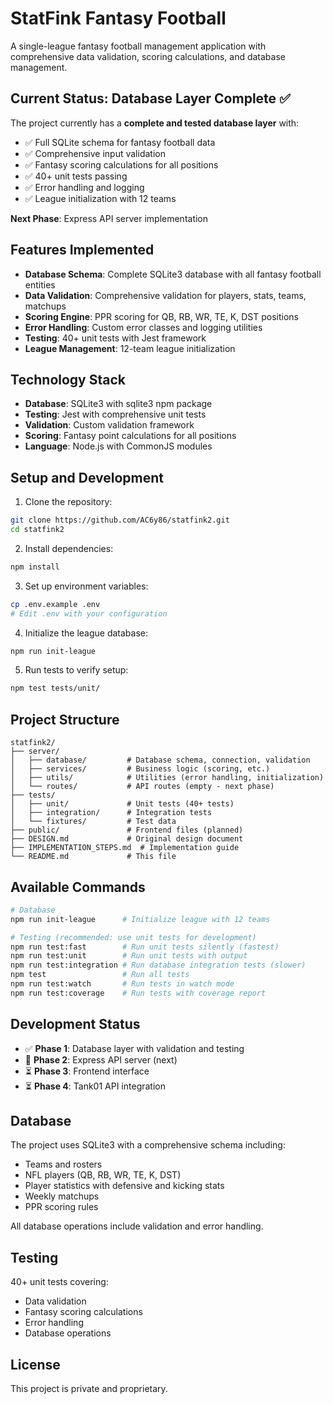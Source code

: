 # StatFink Fantasy Football

A single-league fantasy football management application with comprehensive data validation, scoring calculations, and database management.

## Current Status: Database Layer Complete ✅

The project currently has a **complete and tested database layer** with:
- ✅ Full SQLite schema for fantasy football data
- ✅ Comprehensive input validation
- ✅ Fantasy scoring calculations for all positions
- ✅ 40+ unit tests passing
- ✅ Error handling and logging
- ✅ League initialization with 12 teams

**Next Phase**: Express API server implementation

## Features Implemented

- **Database Schema**: Complete SQLite3 database with all fantasy football entities
- **Data Validation**: Comprehensive validation for players, stats, teams, matchups
- **Scoring Engine**: PPR scoring for QB, RB, WR, TE, K, DST positions
- **Error Handling**: Custom error classes and logging utilities
- **Testing**: 40+ unit tests with Jest framework
- **League Management**: 12-team league initialization

## Technology Stack

- **Database**: SQLite3 with sqlite3 npm package
- **Testing**: Jest with comprehensive unit tests
- **Validation**: Custom validation framework
- **Scoring**: Fantasy point calculations for all positions
- **Language**: Node.js with CommonJS modules

## Setup and Development

1. Clone the repository:
```bash
git clone https://github.com/AC6y86/statfink2.git
cd statfink2
```

2. Install dependencies:
```bash
npm install
```

3. Set up environment variables:
```bash
cp .env.example .env
# Edit .env with your configuration
```

4. Initialize the league database:
```bash
npm run init-league
```

5. Run tests to verify setup:
```bash
npm test tests/unit/
```

## Project Structure

```
statfink2/
├── server/
│   ├── database/         # Database schema, connection, validation
│   ├── services/         # Business logic (scoring, etc.)
│   ├── utils/            # Utilities (error handling, initialization)
│   └── routes/           # API routes (empty - next phase)
├── tests/
│   ├── unit/             # Unit tests (40+ tests)
│   ├── integration/      # Integration tests
│   └── fixtures/         # Test data
├── public/               # Frontend files (planned)
├── DESIGN.md             # Original design document
├── IMPLEMENTATION_STEPS.md  # Implementation guide
└── README.md             # This file
```

## Available Commands

```bash
# Database
npm run init-league      # Initialize league with 12 teams

# Testing (recommended: use unit tests for development)
npm run test:fast        # Run unit tests silently (fastest)
npm run test:unit        # Run unit tests with output
npm run test:integration # Run database integration tests (slower)
npm test                 # Run all tests
npm run test:watch       # Run tests in watch mode
npm run test:coverage    # Run tests with coverage report
```

## Development Status

- ✅ **Phase 1**: Database layer with validation and testing
- 🔄 **Phase 2**: Express API server (next)
- ⏳ **Phase 3**: Frontend interface
- ⏳ **Phase 4**: Tank01 API integration

## Database

The project uses SQLite3 with a comprehensive schema including:
- Teams and rosters
- NFL players (QB, RB, WR, TE, K, DST)
- Player statistics with defensive and kicking stats
- Weekly matchups
- PPR scoring rules

All database operations include validation and error handling.

## Testing

40+ unit tests covering:
- Data validation
- Fantasy scoring calculations
- Error handling
- Database operations

## License

This project is private and proprietary.